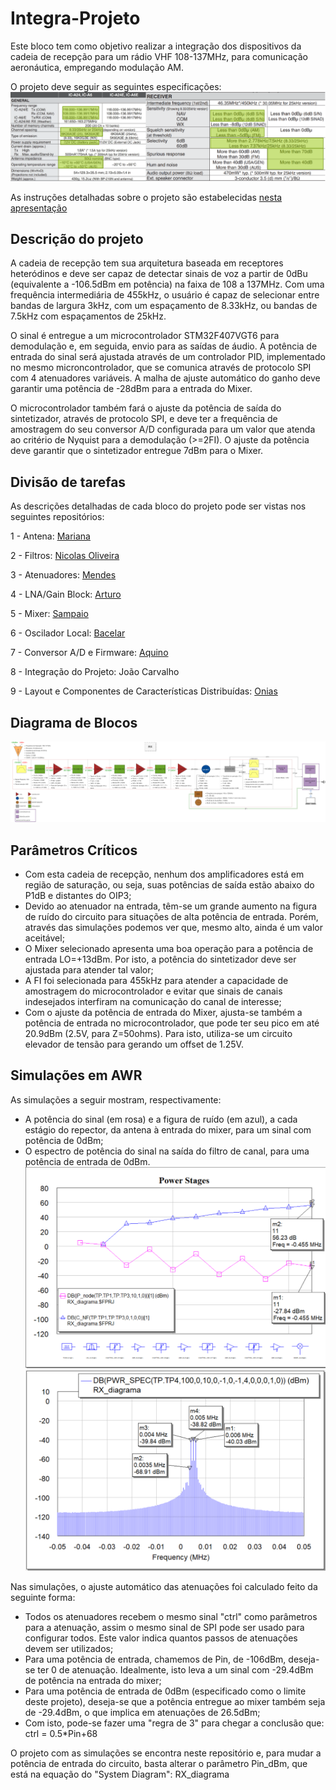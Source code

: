 # Integra-Projeto
Este bloco tem como objetivo realizar a integração dos dispositivos da cadeia de recepção para um rádio VHF 108-137MHz, para comunicação aeronáutica, empregando modulação AM.

O projeto deve seguir as seguintes especificações:
![Especificações do Projeto](specs.png)

As instruções detalhadas sobre o projeto são estabelecidas [nesta apresentação](Trabalhos.pdf)

## Descrição do projeto
A cadeia de recepção tem sua arquitetura baseada em receptores heteródinos e deve ser capaz de detectar sinais de voz a partir de 0dBu (equivalente a -106.5dBm em potência) na faixa de 108 a 137MHz. Com uma frequência intermediária de 455kHz, o usuário é capaz de selecionar entre bandas de largura 3kHz, com um espaçamento de 8.33kHz, ou bandas de 7.5kHz com espaçamentos de 25kHz.

O sinal é entregue a um microcontrolador STM32F407VGT6 para demodulação e, em seguida, envio para as saídas de áudio. A potência de entrada do sinal será ajustada através de um controlador PID, implementado no mesmo microncontrolador, que se comunica através de protocolo SPI com 4 atenuadores variáveis. A malha de ajuste automático do ganho deve garantir uma potência de -28dBm para a entrada do Mixer.

O microcontrolador também fará o ajuste da potência de saída do sintetizador, através de protocolo SPI, e deve ter a frequência de amostragem do seu conversor A/D configurada para um valor que atenda ao critério de Nyquist para a demodulação (>=2FI). O ajuste da potência deve garantir que o sintetizador entregue 7dBm para o Mixer.

## Divisão de tarefas
As descrições detalhadas de cada bloco do projeto pode ser vistas nos seguintes repositórios:

1 - Antena: [Mariana](https://github.com/apct-2019/Mariana)

2 - Filtros: [Nicolas Oliveira](https://github.com/apct-2019/Nicolas)

3 - Atenuadores: [Mendes](https://github.com/apct-2019/Mendes)

4 - LNA/Gain Block: [Arturo](https://github.com/apct-2019/Arturo)

5 - Mixer: [Sampaio](https://github.com/apct-2019/Sampaio)

6 - Oscilador Local: [Bacelar](https://github.com/apct-2019/Bacelar)

7 - Conversor A/D e Firmware: [Aquino](https://github.com/apct-2019/Aquino)

8 - Integração do Projeto: João Carvalho

9 - Layout e Componentes de Características Distribuídas: [Onias](https://github.com/apct-2019/Onias)

## Diagrama de Blocos
![Diagrama de Blocos com Especificações de Projeto](RX-APCT.png)

## Parâmetros Críticos
* Com esta cadeia de recepção, nenhum dos amplificadores está em região de saturação, ou seja, suas potências de saída estão abaixo do P1dB e distantes do OIP3;
* Devido ao atenuador na entrada, têm-se um grande aumento na figura de ruído do circuito para situações de alta potência de entrada. Porém, através das simulações podemos ver que, mesmo alto, ainda é um valor aceitável;
* O Mixer selecionado apresenta uma boa operação para a potência de entrada LO=+13dBm. Por isto, a potência do sintetizador deve ser ajustada para atender tal valor;
* A FI foi selecionada para 455kHz para atender a capacidade de amostragem do microcontrolador e evitar que sinais de canais indesejados interfiram na comunicação do canal de interesse;
* Com o ajuste da potência de entrada do Mixer, ajusta-se também a potência de entrada no microcontrolador, que pode ter seu pico em até 20.9dBm (2.5V, para Z=50ohms). Para isto, utiliza-se um circuito elevador de tensão para gerando um offset de 1.25V.

## Simulações em AWR
As simulações a seguir mostram, respectivamente:
* A potência do sinal (em rosa) e a figura de ruído (em azul), a cada estágio do repector, da antena à entrada do mixer, para um sinal com potência de 0dBm;
* O espectro de potência do sinal na saída do filtro de canal, para uma potência de entrada de 0dBm.
![Estágios do ganho e Figura de ruído](power-stages.PNG)
![Espectro de potência do sinal](pwr-spec.PNG)

Nas simulações, o ajuste automático das atenuações foi calculado feito da seguinte forma:
* Todos os atenuadores recebem o mesmo sinal "ctrl" como parâmetros para a atenuação, assim o mesmo sinal de SPI pode ser usado para configurar todos. Este valor indica quantos passos de atenuações devem ser utilizados;
* Para uma potência de entrada, chamemos de Pin, de -106dBm, deseja-se ter 0 de atenuação. Idealmente, isto leva a um sinal com -29.4dBm de potência na entrada do mixer;
* Para uma potência de entrada de 0dBm (especificado como o limite deste projeto), deseja-se que a potência entregue ao mixer também seja de -29.4dBm, o que implica em atenuações de 26.5dBm;
* Com isto, pode-se fazer uma "regra de 3" para chegar a conclusão que: ctrl = 0.5\*Pin+68

O projeto com as simulações se encontra neste repositório e, para mudar a potência de entrada do circuito, basta alterar o parâmetro Pin_dBm, que está na equação do "System Diagram": RX_diagrama
